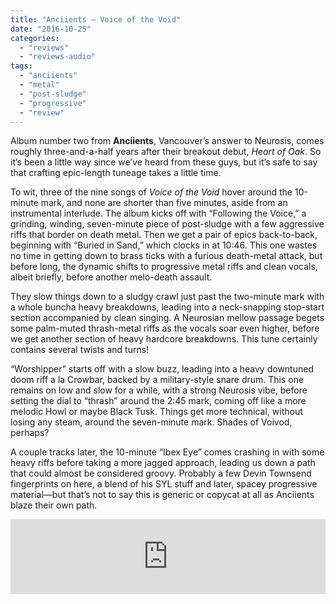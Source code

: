 ```yaml
---
title: "Anciients – Voice of the Void"
date: "2016-10-25"
categories: 
  - "reviews"
  - "reviews-audio"
tags: 
  - "anciients"
  - "metal"
  - "post-sludge"
  - "progressive"
  - "review"
---
```


Album number two from **Anciients**, Vancouver’s answer to Neurosis, comes roughly three-and-a-half years after their breakout debut, _Heart of Oak_. So it’s been a little way since we’ve heard from these guys, but it’s safe to say that crafting epic-length tuneage takes a little time.

To wit, three of the nine songs of _Voice of the Void_ hover around the 10-minute mark, and none are shorter than five minutes, aside from an instrumental interlude. The album kicks off with “Following the Voice,” a grinding, winding, seven-minute piece of post-sludge with a few aggressive riffs that border on death metal. Then we get a pair of epics back-to-back, beginning with “Buried in Sand,” which clocks in at 10:46. This one wastes no time in getting down to brass ticks with a furious death-metal attack, but before long, the dynamic shifts to progressive metal riffs and clean vocals, albeit briefly, before another melo-death assault.

They slow things down to a sludgy crawl just past the two-minute mark with a whole buncha heavy breakdowns, leading into a neck-snapping stop-start section accompanied by clean singing. A Neurosian mellow passage begets some palm-muted thrash-metal riffs as the vocals soar even higher, before we get another section of heavy hardcore breakdowns. This tune certainly contains several twists and turns!

“Worshipper” starts off with a slow buzz, leading into a heavy downtuned doom riff a la Crowbar, backed by a military-style snare drum. This one remains on low and slow for a while, with a strong Neurosis vibe, before setting the dial to “thrash” around the 2:45 mark, coming off like a more melodic Howl or maybe Black Tusk. Things get more technical, without losing any steam, around the seven-minute mark. Shades of Voivod, perhaps?

A couple tracks later, the 10-minute “Ibex Eye” comes crashing in with some heavy riffs before taking a more jagged approach, leading us down a path that could almost be considered groovy. Probably a few Devin Townsend fingerprints on here, a blend of his SYL stuff and later, spacey progressive material—but that’s not to say this is generic or copycat at all as Anciients blaze their own path.

<iframe style="border: 0; width: 100%; height: 120px;" src="https://bandcamp.com/EmbeddedPlayer/album=3745820516/size=large/bgcol=ffffff/linkcol=0687f5/tracklist=false/artwork=small/transparent=true/" width="300" height="150" seamless=""><a href="http://anciientriffs.bandcamp.com/album/voice-of-the-void">Voice of the Void by ANCIIENTS</a></iframe>
